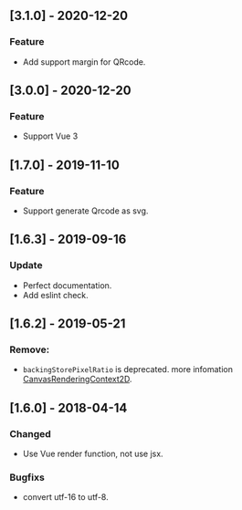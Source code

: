 ## [3.1.0] - 2020-12-20

### Feature

- Add support margin for QRcode.

## [3.0.0] - 2020-12-20

### Feature

- Support Vue 3

## [1.7.0] - 2019-11-10

### Feature

- Support generate Qrcode as svg.

## [1.6.3] - 2019-09-16

### Update

- Perfect documentation.
- Add eslint check.

## [1.6.2] - 2019-05-21

### Remove:

- `backingStorePixelRatio` is deprecated. more infomation [CanvasRenderingContext2D](https://developer.mozilla.org/en-US/docs/Web/API/CanvasRenderingContext2D).

## [1.6.0] - 2018-04-14

### Changed

- Use Vue render function, not use jsx.

### Bugfixs

- convert utf-16 to utf-8.
